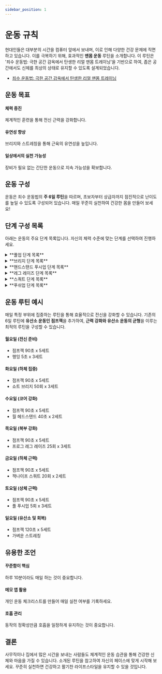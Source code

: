 ```yaml
---
sidebar_position: 1
---
```


# 운동 규칙

현대인들은 대부분의 시간을 컴퓨터 앞에서 보내며, 이로 인해 다양한 건강 문제에 직면하고 있습니다. 이를 극복하기 위해, 효과적인 **맨몸 운동** 루틴을 소개합니다. 이 루틴은 '죄수 운동법: 극한 공간 감옥에서 탄생한 리얼 맨몸 트레이닝'을 기반으로 하여, 좁은 공간에서도 신체를 최상의 상태로 유지할 수 있도록 설계되었습니다.

- [죄수 운동법: 극한 공간 감옥에서 탄생한 리얼 맨몸 트레이닝](https://www.coupang.com/vp/products/15215468?itemId=62603081&vendorItemId=3103704052)

## 운동 목표

#### **체력 증진**

체계적인 훈련을 통해 전신 근력을 강화합니다.

#### **유연성 향상**

브리지와 스트레칭을 통해 근육의 유연성을 높입니다.

#### **일상에서의 실천 가능성**

장비가 필요 없는 간단한 운동으로 지속 가능성을 확보합니다.

## 운동 구성

운동은 죄수 운동법의 **주 6일 루틴**을 따르며, 초보자부터 상급자까지 점진적으로 난이도를 높일 수 있도록 구성되어 있습니다. 매일 꾸준히 실천하여 건강한 몸을 만들어 보세요!

## 단계 구성 목록

아래는 운동의 주요 단계 목록입니다. 자신의 체력 수준에 맞는 단계를 선택하여 진행하세요.

<details>
<summary>**풀업 단계 목록**</summary>

#### 1단계: 수직 풀업

- **초보자**: 10회 1세트
- **중급자**: 20회 2세트
- **상급자**: 40회 3세트

#### 2단계: 수평 풀업

- **초보자**: 10회 1세트
- **중급자**: 20회 2세트
- **상급자**: 30회 3세트

#### 3단계: 잭나이프 풀업

- **초보자**: 10회 1세트
- **중급자**: 15회 2세트
- **상급자**: 20회 3세트

#### 4단계: 하프 풀업

- **초보자**: 8회 1세트
- **중급자**: 11회 2세트
- **상급자**: 15회 2세트

#### 5단계: 풀 풀업

- **초보자**: 5회 1세트
- **중급자**: 8회 2세트
- **상급자**: 10회 2세트

#### 6단계: 클로즈 풀업

- **초보자**: 5회 1세트
- **중급자**: 8회 2세트
- **상급자**: 10회 2세트

#### 7단계: 비대칭 풀업

- **초보자**: 5회 1세트 (한쪽 팔 기준)
- **중급자**: 7회 2세트 (한쪽 팔 기준)
- **상급자**: 9회 2세트 (한쪽 팔 기준)

#### 8단계: 한손 풀업

- **초보자**: 4회 1세트 (한쪽 팔 기준)
- **중급자**: 6회 2세트 (한쪽 팔 기준)
- **상급자**: 8회 2세트 (한쪽 팔 기준)

#### 9단계: 한손 풀업

- **초보자**: 3회 1세트 (한쪽 팔 기준)
- **중급자**: 5회 2세트 (한쪽 팔 기준)
- **상급자**: 7회 2세트 (한쪽 팔 기준)

#### 10단계: 한손 풀업

- **초급자**: 1회 1세트 (한쪽 팔 기준)
- **중급자**: 3회 2세트 (한쪽 팔 기준)
- **상급자**: 6회 2세트 (한쪽 팔 기준)

</details>

<details>
<summary>**브리지 단계 목록**</summary>

#### 1단계: 쇼트 브리지

- **초보자**: 10회 1세트
- **중급자**: 25회 2세트
- **상급자**: 50회 3세트

#### 2단계: 스트레이트 브리지

- **초보자**: 10회 1세트
- **중급자**: 20회 2세트
- **상급자**: 40회 3세트

#### 3단계: 앵글 브리지

- **초보자**: 8회 1세트
- **중급자**: 15회 2세트
- **상급자**: 30회 3세트

#### 4단계: 헤드 브리지

- **초보자**: 8회 1세트
- **중급자**: 15회 2세트
- **상급자**: 25회 2세트

#### 5단계: 하프 브리지

- **초보자**: 8회 1세트
- **중급자**: 15회 2세트
- **상급자**: 20회 2세트

#### 6단계: 풀 브리지

- **초보자**: 6회 1세트
- **중급자**: 10회 2세트
- **상급자**: 15회 2세트

#### 7단계: 월 워킹 브리지 다운

- **초보자**: 3회 1세트
- **중급자**: 6회 2세트
- **상급자**: 10회 2세트

#### 8단계: 월 워킹 브리지 업

- **초보자**: 2회 1세트
- **중급자**: 4회 2세트
- **상급자**: 8회 2세트

#### 9단계: 클로징 브리지

- **초보자**: 1회 1세트
- **중급자**: 3회 2세트
- **상급자**: 6회 2세트

#### 10단계: 스탠드 투 스탠드 브리지

- **초보자**: 1회 1세트
- **중급자**: 3회 2세트
- **상급자**: 10~30회 2세트

</details>

<details>
<summary>**핸드스탠드 푸시업 단계 목록**</summary>

#### 1단계: 월 헤드스탠드

- **초보자**: 30초
- **중급자**: 1분
- **상급자**: 2분

#### 2단계: 크로우 스탠드

- **초보자**: 10초
- **중급자**: 30초
- **상급자**: 1분

#### 3단계: 월 핸드스탠드

- **초보자**: 30초
- **중급자**: 1분
- **상급자**: 2분

#### 4단계: 하프 핸드스탠드 푸시업

- **초보자**: 5회 1세트
- **중급자**: 10회 2세트
- **상급자**: 20회 2세트

#### 5단계: 핸드스탠드 푸시업

- **초보자**: 5회 1세트
- **중급자**: 10회 2세트
- **상급자**: 15회 2세트

#### 6단계: 클로즈 핸드스탠드 푸시업

- **초보자**: 5회 1세트
- **중급자**: 9회 2세트
- **상급자**: 12회 2세트

#### 7단계: 비대칭 핸드스탠드 푸시업

- **초보자**: 5회 1세트
- **중급자**: 8회 2세트
- **상급자**: 10회 2세트

#### 8단계: 한손 하프 핸드스탠드 푸시업

- **초보자**: 4회 1세트
- **중급자**: 6회 2세트
- **상급자**: 8회 2세트

#### 9단계: 레버 핸드스탠드 푸시업

- **초보자**: 3회 1세트
- **중급자**: 4회 2세트
- **상급자**: 6회 2세트

#### 10단계: 한손 핸드스탠드 푸시업

- **초보자**: 1회 1세트
- **중급자**: 2회 2세트
- **상급자**: 5회 2세트

</details>

<details>
<summary>**레그 레이즈 단계 목록**</summary>

#### 1단계: 니 턱

- **초보자**: 10회 1세트
- **중급자**: 25회 2세트
- **상급자**: 40회 3세트

#### 2단계: 니 레이즈

- **초보자**: 10회 1세트
- **중급자**: 20회 2세트
- **상급자**: 35회 3세트

#### 3단계: 벤트 레그 레이즈

- **초보자**: 10회 1세트
- **중급자**: 15회 2세트
- **상급자**: 30회 3세트

#### 4단계: 프로그 레그 레이즈

- **초보자**: 8회 1세트
- **중급자**: 15회 2세트
- **상급자**: 25회 3세트

#### 5단계: 플랫 레그 레이즈

- **초보자**: 5회 1세트
- **중급자**: 10회 2세트
- **상급자**: 20회 2세트

#### 6단계: 행잉 니 레이즈

- **초보자**: 5회 1세트
- **중급자**: 10회 2세트
- **상급자**: 15회 2세트

#### 7단계: 행잉 벤트 레그 레이즈

- **초보자**: 5회 1세트
- **중급자**: 10회 2세트
- **상급자**: 15회 2세트

#### 8단계: 행잉 프로그 레이즈

- **초보자**: 5회 1세트
- **중급자**: 10회 2세트
- **상급자**: 15회 2세트

#### 9단계: 하프 레그 레이즈

- **초보자**: 5회 1세트
- **중급자**: 10회 2세트
- **상급자**: 15회 2세트

#### 10단계: 행잉 레그 레이즈

- **초보자**: 5회 1세트
- **중급자**: 10회 2세트
- **상급자**: 30회 2세트

</details>

<details>
<summary>**스쿼트 단계 목록**</summary>

#### 1단계: 숄더스탠드 스쿼트

- **초보자**: 10회 1세트
- **중급자**: 25회 2세트
- **상급자**: 50회 3세트

#### 2단계: 잭나이프 스쿼트

- **초보자**: 10회 1세트
- **중급자**: 20회 2세트
- **상급자**: 40회 3세트

#### 3단계: 도움 스쿼트

- **초보자**: 10회 1세트
- **중급자**: 15회 2세트
- **상급자**: 30회 3세트

#### 4단계: 하프 스쿼트

- **초보자**: 8회 1세트
- **중급자**: 35회 2세트
- **상급자**: 50회 2세트

#### 5단계: 풀 스쿼트

- **초보자**: 5회 1세트
- **중급자**: 10회 2세트
- **상급자**: 30회 2세트

#### 6단계: 클로즈 스쿼트

- **초보자**: 5회 1세트
- **중급자**: 10회 2세트
- **상급자**: 20회 2세트

#### 7단계: 비대칭 스쿼트

- **초보자**: 5회 1세트 (한쪽 다리 기준)
- **중급자**: 10회 2세트 (한쪽 다리 기준)
- **상급자**: 20회 2세트 (한쪽 다리 기준)

#### 8단계: 한발 하프 스쿼트

- **초보자**: 5회 1세트 (한쪽 다리 기준)
- **중급자**: 10회 2세트 (한쪽 다리 기준)
- **상급자**: 20회 2세트 (한쪽 다리 기준)

#### 9단계: 한발 도움 스쿼트

- **초보자**: 5회 1세트 (한쪽 다리 기준)
- **중급자**: 10회 2세트 (한쪽 다리 기준)
- **상급자**: 20회 2세트 (한쪽 다리 기준)

#### 10단계: 한발 스쿼트

- **초보자**: 5회 1세트 (한쪽 다리 기준)
- **중급자**: 10회 2세트 (한쪽 다리 기준)
- **상급자**: 50회 2세트 (한쪽 다리 기준)

</details>

<details>
<summary>**푸쉬업 단계 목록**</summary>

#### 1단계: 월 푸시업

- **초보자**: 10회 1세트
- **중급자**: 25회 2세트
- **상급자**: 50회 3세트

#### 2단계: 인클라인 푸시업

- **초보자**: 10회 1세트
- **중급자**: 20회 2세트
- **상급자**: 40회 3세트

#### 3단계: 닐링 푸시업

- **초보자**: 10회 1세트
- **중급자**: 15회 2세트
- **상급자**: 30회 3세트

#### 4단계: 하프 푸시업

- **초보자**: 8회 1세트
- **중급자**: 12회 2세트
- **상급자**: 25회 2세트

#### 5단계: 풀 푸시업

- **초보자**: 5회 1세트
- **중급자**: 10회 2세트
- **상급자**: 20회 2세트

#### 6단계: 클로즈 푸시업

- **초보자**: 5회 1세트
- **중급자**: 10회 2세트
- **상급자**: 20회 2세트

#### 7단계: 비대칭 푸시업

- **초보자**: 5회 1세트 (한쪽 팔 기준)
- **중급자**: 10회 2세트 (한쪽 팔 기준)
- **상급자**: 20회 2세트 (한쪽 팔 기준)

#### 8단계: 한손 하프 푸시업

- **초보자**: 5회 1세트 (한쪽 팔 기준)
- **중급자**: 10회 1세트 (한쪽 팔 기준)
- **상급자**: 20회 1세트 (한쪽 팔 기준)

#### 9단계: 레버 푸시업

- **초보자**: 5회 1세트 (한쪽 팔 기준)
- **중급자**: 10회 2세트 (한쪽 팔 기준)
- **상급자**: 20회 2세트 (한쪽 팔 기준)

#### 10단계: 한손 푸시업

- **초보자**: 5회 1세트 (한쪽 팔 기준)
- **중급자**: 10회 2세트 (한쪽 팔 기준)
- **상급자**: 100회 1세트 (한쪽 팔 기준)

</details>

## 운동 루틴 예시

매일 특정 부위에 집중하는 루틴을 통해 효율적으로 전신을 강화할 수 있습니다. 기존의 6일 루틴에 **유산소 운동인 점프잭**을 추가하여, **근력 강화와 유산소 운동의 균형**을 이루는 최적의 루틴을 구성할 수 있습니다.

#### 월요일 (전신 준비)

- 점프잭 90초 x 5세트
- 행잉 5초 x 3세트

#### 화요일 (하체 집중)

- 점프잭 90초 x 5세트
- 쇼트 브리지 50회 x 3세트

#### 수요일 (코어 강화)

- 점프잭 90초 x 5세트
- 월 헤드스탠드 40초 x 2세트

#### 목요일 (복부 강화)

- 점프잭 90초 x 5세트
- 프로그 레그 레이즈 25회 x 3세트

#### 금요일 (하체 근력)

- 점프잭 90초 x 5세트
- 잭나이프 스쿼트 20회 x 2세트

#### 토요일 (상체 근력)

- 점프잭 90초 x 5세트
- 풀 푸시업 5회 x 3세트

#### 일요일 (유산소 및 회복)

- 점프잭 120초 x 5세트
- 가벼운 스트레칭

## 유용한 조언

#### **꾸준함이 핵심**

하루 10분이라도 매일 하는 것이 중요합니다.

#### **메모 앱 활용**

개인 운동 체크리스트를 만들어 매일 실천 여부를 기록하세요.

#### **호흡 관리**

동작의 정확성만큼 호흡을 일정하게 유지하는 것이 중요합니다.

## 결론

사무직이나 집에서 많은 시간을 보내는 사람들도 체계적인 운동 습관을 통해 건강한 신체와 마음을 가질 수 있습니다. 소개된 루틴을 참고하여 자신의 페이스에 맞게 시작해 보세요. 꾸준히 실천하면 건강하고 활기찬 라이프스타일을 유지할 수 있을 것입니다.
